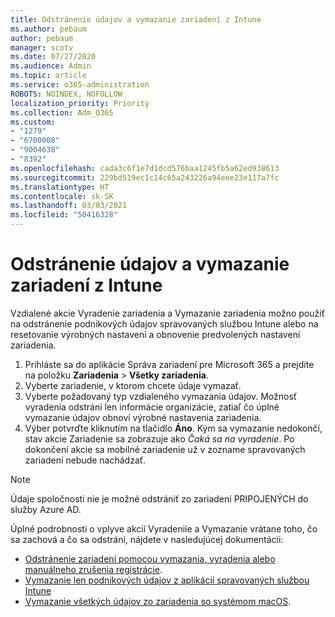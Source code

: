 ```yaml
---
title: Odstránenie údajov a vymazanie zariadení z Intune
ms.author: pebaum
author: pebaum
manager: scotv
ms.date: 07/27/2020
ms.audience: Admin
ms.topic: article
ms.service: o365-administration
ROBOTS: NOINDEX, NOFOLLOW
localization_priority: Priority
ms.collection: Adm_O365
ms.custom:
- "1279"
- "6700008"
- "9004638"
- "8392"
ms.openlocfilehash: cada3c6f1e7d1dcd576baa1245fb5a62ed938613
ms.sourcegitcommit: 229bd519ec1c14c65a243226a94eee23e117a7fc
ms.translationtype: HT
ms.contentlocale: sk-SK
ms.lasthandoff: 03/03/2021
ms.locfileid: "50416328"
---
```

# <a name="removing-data-and-wiping-devices-from-intune"></a>Odstránenie údajov a vymazanie zariadení z Intune

Vzdialené akcie Vyradenie zariadenia a Vymazanie zariadenia možno použiť na odstránenie podnikových údajov spravovaných službou Intune alebo na resetovanie výrobných nastavení a obnovenie predvolených nastavení zariadenia.

1. Prihláste sa do aplikácie Správa zariadení pre Microsoft 365 a prejdite na položku **Zariadenia** > **Všetky zariadenia**.
2. Vyberte zariadenie, v ktorom chcete údaje vymazať.
3. Vyberte požadovaný typ vzdialeného vymazania údajov. Možnosť vyradenia odstráni len informácie organizácie, zatiaľ čo úplné vymazanie údajov obnoví výrobné nastavenia zariadenia.
4. Výber potvrďte kliknutím na tlačidlo **Áno**. Kým sa vymazanie nedokončí, stav akcie Zariadenie sa zobrazuje ako *Čaká sa na vyradenie*.
    Po dokončení akcie sa mobilné zariadenie už v zozname spravovaných zariadení nebude nachádzať.

> [!NOTE]
> Údaje spoločnosti nie je možné odstrániť zo zariadení PRIPOJENÝCH do služby Azure AD. 

Úplné podrobnosti o vplyve akcií Vyradeniie a Vymazanie vrátane toho, čo sa zachová a čo sa odstráni, nájdete v nasledujúcej dokumentácii:

- [Odstránenie zariadení pomocou vymazania, vyradenia alebo manuálneho zrušenia registrácie](https://docs.microsoft.com/mem/intune/remote-actions/devices-wipe).
- [Vymazanie len podnikových údajov z aplikácií spravovaných službou Intune](https://docs.microsoft.com/mem/intune/apps/apps-selective-wipe)
- [Vymazanie všetkých údajov zo zariadenia so systémom macOS](https://docs.microsoft.com/mem/intune/remote-actions/device-erase).